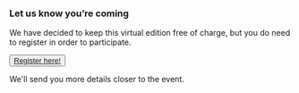 <!--
.. title: Register
.. slug: register
.. date: 2021-05-14 13:14:47 UTC
.. tags: 
.. category: 
.. link: 
.. description: Friends of Good Software (FroGS) open space conference - register
.. type: text
-->



### Let us know you’re coming

We have decided to keep this virtual edition free of charge, but you do need to register in order to participate.

<!-- <h3><a href="https://forms.gle/jCGNeM5FRjxP2q3Y9" target="_blank">Register here!</a></h3> -->

<button><a href="https://forms.gle/jCGNeM5FRjxP2q3Y9" target="_blank">Register here!</a></button>

We'll send you more details closer to the event.
